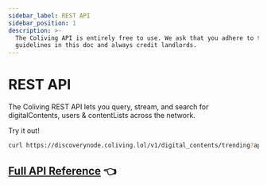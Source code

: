 ```yaml
---
sidebar_label: REST API
sidebar_position: 1
description: >-
  The Coliving API is entirely free to use. We ask that you adhere to the
  guidelines in this doc and always credit landlords.
---
```


# REST API

The Coliving REST API lets you query, stream, and search for digitalContents, users & contentLists across the network.

Try it out!

```bash
curl https://discoverynode.coliving.lol/v1/digital_contents/trending?app_name=ExampleApp
```

## [Full API Reference](https://colivingproject.github.io/api-docs/#coliving-api-docs)  👈  